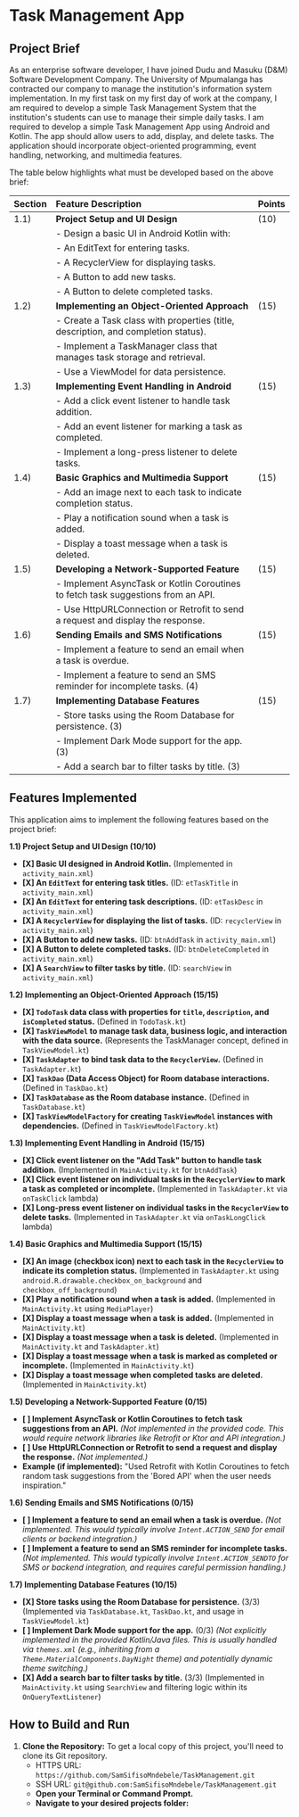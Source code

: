 # Task Management App

## Project Brief

As an enterprise software developer, I have joined Dudu and Masuku (D&M) Software Development Company. The University of Mpumalanga has contracted our company to manage the institution's information system implementation. In my first task on my first day of work at the company, I am required to develop a simple Task Management System that the institution's students can use to manage their simple daily tasks. I am required to develop a simple Task Management App using Android and Kotlin. The app should allow users to add, display, and delete tasks. The application should incorporate object-oriented programming, event handling, networking, and multimedia features.

The table below highlights what must be developed based on the above brief:

| Section | Feature Description                                                                | Points |
|:--------|:-----------------------------------------------------------------------------------|:-------|
| 1.1)    | **Project Setup and UI Design**                                                    | (10)   |
|         | - Design a basic UI in Android Kotlin with:                                        |        |
|         | - An EditText for entering tasks.                                                  |        |
|         | - A RecyclerView for displaying tasks.                                             |        |
|         | - A Button to add new tasks.                                                       |        |
|         | - A Button to delete completed tasks.                                              |        |
| 1.2)    | **Implementing an Object-Oriented Approach**                                       | (15)   |
|         | - Create a Task class with properties (title, description, and completion status). |        |
|         | - Implement a TaskManager class that manages task storage and retrieval.           |        |
|         | - Use a ViewModel for data persistence.                                            |        |
| 1.3)    | **Implementing Event Handling in Android**                                         | (15)   |
|         | - Add a click event listener to handle task addition.                              |        |
|         | - Add an event listener for marking a task as completed.                           |        |
|         | - Implement a long-press listener to delete tasks.                                 |        |
| 1.4)    | **Basic Graphics and Multimedia Support**                                          | (15)   |
|         | - Add an image next to each task to indicate completion status.                    |        |
|         | - Play a notification sound when a task is added.                                  |        |
|         | - Display a toast message when a task is deleted.                                  |        |
| 1.5)    | **Developing a Network-Supported Feature**                                         | (15)   |
|         | - Implement AsyncTask or Kotlin Coroutines to fetch task suggestions from an API.  |        |
|         | - Use HttpURLConnection or Retrofit to send a request and display the response.    |        |
| 1.6)    | **Sending Emails and SMS Notifications**                                           | (15)   |
|         | - Implement a feature to send an email when a task is overdue.                     |        |
|         | - Implement a feature to send an SMS reminder for incomplete tasks. (4)            |        |
| 1.7)    | **Implementing Database Features**                                                 | (15)   |
|         | - Store tasks using the Room Database for persistence. (3)                         |        |
|         | - Implement Dark Mode support for the app. (3)                                     |        |
|         | - Add a search bar to filter tasks by title. (3)                                   |        |


## Features Implemented

This application aims to implement the following features based on the project brief:

**1.1) Project Setup and UI Design (10/10)**
*   **[X] Basic UI designed in Android Kotlin.** (Implemented in `activity_main.xml`)
*   **[X] An `EditText` for entering task titles.** (ID: `etTaskTitle` in `activity_main.xml`)
*   **[X] An `EditText` for entering task descriptions.** (ID: `etTaskDesc` in `activity_main.xml`)
*   **[X] A `RecyclerView` for displaying the list of tasks.** (ID: `recyclerView` in `activity_main.xml`)
*   **[X] A Button to add new tasks.** (ID: `btnAddTask` in `activity_main.xml`)
*   **[X] A Button to delete completed tasks.** (ID: `btnDeleteCompleted` in `activity_main.xml`)
*   **[X] A `SearchView` to filter tasks by title.** (ID: `searchView` in `activity_main.xml`)

**1.2) Implementing an Object-Oriented Approach (15/15)**
*   **[X] `TodoTask` data class with properties for `title`, `description`, and `isCompleted` status.** (Defined in `TodoTask.kt`)
*   **[X] `TaskViewModel` to manage task data, business logic, and interaction with the data source.** (Represents the TaskManager concept, defined in `TaskViewModel.kt`)
*   **[X] `TaskAdapter` to bind task data to the `RecyclerView`.** (Defined in `TaskAdapter.kt`)
*   **[X] `TaskDao` (Data Access Object) for Room database interactions.** (Defined in `TaskDao.kt`)
*   **[X] `TaskDatabase` as the Room database instance.** (Defined in `TaskDatabase.kt`)
*   **[X] `TaskViewModelFactory` for creating `TaskViewModel` instances with dependencies.** (Defined in `TaskViewModelFactory.kt`)

**1.3) Implementing Event Handling in Android (15/15)**
*   **[X] Click event listener on the "Add Task" button to handle task addition.** (Implemented in `MainActivity.kt` for `btnAddTask`)
*   **[X] Click event listener on individual tasks in the `RecyclerView` to mark a task as completed or incomplete.** (Implemented in `TaskAdapter.kt` via `onTaskClick` lambda)
*   **[X] Long-press event listener on individual tasks in the `RecyclerView` to delete tasks.** (Implemented in `TaskAdapter.kt` via `onTaskLongClick` lambda)

**1.4) Basic Graphics and Multimedia Support (15/15)**
*   **[X] An image (checkbox icon) next to each task in the `RecyclerView` to indicate its completion status.** (Implemented in `TaskAdapter.kt` using `android.R.drawable.checkbox_on_background` and `checkbox_off_background`)
*   **[X] Play a notification sound when a task is added.** (Implemented in `MainActivity.kt` using `MediaPlayer`)
*   **[X] Display a toast message when a task is added.** (Implemented in `MainActivity.kt`)
*   **[X] Display a toast message when a task is deleted.** (Implemented in `MainActivity.kt` and `TaskAdapter.kt`)
*   **[X] Display a toast message when a task is marked as completed or incomplete.** (Implemented in `MainActivity.kt`)
*   **[X] Display a toast message when completed tasks are deleted.** (Implemented in `MainActivity.kt`)

**1.5) Developing a Network-Supported Feature (0/15)**
*   **[ ] Implement AsyncTask or Kotlin Coroutines to fetch task suggestions from an API.** *(Not implemented in the provided code. This would require network libraries like Retrofit or Ktor and API integration.)*
*   **[ ] Use HttpURLConnection or Retrofit to send a request and display the response.** *(Not implemented.)*
*   **Example (if implemented):** "Used Retrofit with Kotlin Coroutines to fetch random task suggestions from the 'Bored API' when the user needs inspiration."

**1.6) Sending Emails and SMS Notifications (0/15)**
*   **[ ] Implement a feature to send an email when a task is overdue.** *(Not implemented. This would typically involve `Intent.ACTION_SEND` for email clients or backend integration.)*
*   **[ ] Implement a feature to send an SMS reminder for incomplete tasks.** *(Not implemented. This would typically involve `Intent.ACTION_SENDTO` for SMS or backend integration, and requires careful permission handling.)*

**1.7) Implementing Database Features (10/15)**
*   **[X] Store tasks using the Room Database for persistence.** (3/3) (Implemented via `TaskDatabase.kt`, `TaskDao.kt`, and usage in `TaskViewModel.kt`)
*   **[ ] Implement Dark Mode support for the app.** (0/3) *(Not explicitly implemented in the provided Kotlin/Java files. This is usually handled via `themes.xml` (e.g., inheriting from a `Theme.MaterialComponents.DayNight` theme) and potentially dynamic theme switching.)*
*   **[X] Add a search bar to filter tasks by title.** (3/3) (Implemented in `MainActivity.kt` using `SearchView` and filtering logic within its `OnQueryTextListener`)

## How to Build and Run

1.  **Clone the Repository:**
    To get a local copy of this project, you'll need to clone its Git repository.
    *   HTTPS URL: `https://github.com/SamSifisoMndebele/TaskManagement.git`
    *   SSH URL: `git@github.com:SamSifisoMndebele/TaskManagement.git`
    *   **Open your Terminal or Command Prompt.**
    *   **Navigate to your desired projects folder:**
